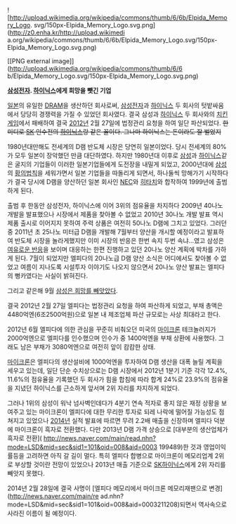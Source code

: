 ![http://upload.wikimedia.org/wikipedia/commons/thumb/6/6b/Elpida_Memory_Logo.
svg/150px-Elpida_Memory_Logo.svg.png](http://z0.enha.kr/http://upload.wikimedi
a.org/wikipedia/commons/thumb/6/6b/Elpida_Memory_Logo.svg/150px-
Elpida_Memory_Logo.svg.png)

[[PNG external image]](http://upload.wikimedia.org/wikipedia/commons/thumb/6/6
b/Elpida_Memory_Logo.svg/150px-Elpida_Memory_Logo.svg.png)

**[삼성전자](%EC%82%BC%EC%84%B1%EC%A0%84%EC%9E%90.md). [하이닉스](%ED%95%98%EC%9D%B4%EB%8B%89%EC%8A%A4.md)에게 희망을 뺏긴 기업**

[일본](%EC%9D%BC%EB%B3%B8.md)의 유일한 [DRAM](DRAM.md)을 생산하던 회사로써,
[삼성전자](%EC%82%BC%EC%84%B1%EC%A0%84%EC%9E%90.md)과
[하이닉스](%ED%95%98%EC%9D%B4%EB%8B%89%EC%8A%A4.md) 두 회사의 텃밭싸움에서 당당히 경쟁력을 가질 수
있었던 회사였다. 결국 삼성과 [하이닉스](%ED%95%98%EC%9D%B4%EB%8B%89%EC%8A%A4.md) 두 회사와의
[치킨게임](%EC%B9%98%ED%82%A8%EA%B2%8C%EC%9E%84.md)에서 패배하여 결국
[2012년](2012%EB%85%84.md) 2월 27일에 법정관리 요청을 하여 일단 파산되었다. <del>한미디로
[SK](SK.md) 인수전의 [하이닉스](%ED%95%98%EC%9D%B4%EB%8B%89%EC%8A%A4.md)랑 같은
꼴이다. 그나마 하이닉스는 돈이라도 잘 벌었지</del>

1980년대만해도 전세계의 D램 반도체 시장은 당연히 일본이었다. 당시 전세계의 80%가 모두 일본이 장악했던 만큼 대단하였다. 하지만
1980년대 이후로 [삼성](%EC%82%BC%EC%84%B1.md)과
[하이닉스](%ED%95%98%EC%9D%B4%EB%8B%89%EC%8A%A4.md)같은 굴지의 기업들이 이러한 일본기업들에게 도전장을
내밀게 되었고, 2000년대에 [삼성](%EC%82%BC%EC%84%B1.md)의
[황의법칙](%ED%99%A9%EC%9D%98%EB%B2%95%EC%B9%99.md)을 세워가면서 일본 기업들을 따돌리게 되면서,
하나둘씩 망해가기 시작하다가 결국 당시에 D램을 양산하던 일본 회사인 [NEC](NEC.md)와
[히타치](%ED%9E%88%ED%83%80%EC%B9%98.md)와 합작하여 1999년에 출범하게 된다.

출범 후 한동안 삼성전자, 하이닉스에 이어 3위의 점유율을 차지하다 2009년 40나노 개발을 발표했으나 시장에서 제품을 찾아볼 수 없었고
2010년 30나노 개발 발표 역시 제품 출시로 이어지지 못하여 주력 상품은 여전히 50나노 D램에 그치고 있었다. 그러던 중 2011년 초
25나노 미터급 D램을 개발해 7월부터 양산을 개시할 예정이라고 발표하여 반도체 시장을 놀라게했지만 이미 시장의 반응은 한번 속지 두번
속냐...였고 삼성은 [여유로운
반응](http://news.inews24.com/php/news_view.php?g_serial=571039&g_menu=020810)을
보이며 대응하는 한편 진행하고 있던 20나노 양산 계획에 박차를 가하게 된다. 7월이 되었지만 엘피다의 20나노급 D램 양산 소식은
어디에서도 찾아볼 수 없었고 여름이 지나도록 시설투자 이야기도 나오지 않으면서 20나노 양산 발표는 엘피다의 뻥카였다는 사실이 밝혀진다.

그리고 같은해 9월 [삼성은 희망를
빼앗았다](http://www.dt.co.kr/contents.html?article_no=2011092302010151614001).

결국 2012년 2월 27일 엘피다는 법정관리 요청을 하여 파산하게 되었고, 부채 총액은 4480억엔(6조2500억원)으로 일본 내 제조업체
파산 규모로는 사상 최대라고 한다.

2012년 6월 엘피다에 의한 관심을 꾸준히 비춰오던 미국의
[마이크론](%EB%A7%88%EC%9D%B4%ED%81%AC%EB%A1%A0.md) 테크놀러지가 2000억엔으로 엘피다를 인수했으며
인수가 중 1400억엔을 부채 상환에 사용했다. 그래도 남은 부채가 3080억엔으로 여전히 앞이 캄캄한 상태.

[마이크론](%EB%A7%88%EC%9D%B4%ED%81%AC%EB%A1%A0.md)은 엘피다의 생산설비에 1000억엔을 투자하여 D램
생산을 대폭 늘릴 계획을 세우고 있는데, 일단 단순 수치상으로는 D램 시장에서 2012년 1분기 기준 각각 12.4%, 11.6%의 점유율을
기록했던 두 회사가 힘을 합침에 따라 합계 24%로 23.9%의 점유율을 지녔던 하이닉스를 근소하게 앞서며 2위 자리를 차지하게 되었다.

그러나 1위의 삼성이 워낙 넘사벽인데다가 4분기 연속 적자로 좋지 않은 재정 상황을 보여주고 있는 마이크론이 엘피다에 대한 무리한 투자로
되레 나락에 떨어질 가능성도 점쳐지고 있었으나
[2014년](http://www.47news.jp/korean/economy/2014/01/081533.html) 실적 발표에 따르면 무려
2.2배 매출을 신장하며 엘피다 덕분에 마이크론이 흑자로 전환했다. 다만 2013년 D램 가격 상승으로 [대부분의 생산업체가 흑자로 전환](
http://news.naver.com/main/read.nhn?mode=LSD&mid=sec&sid1=101&oid=008&aid=0003
199489)한 것과 영업이익률등을 고려하면 아직 갈 길이 멀다. 특히 엘피다 합병으로 마이크론이 메모리업계 2위로 부상할 것이란 전망이
있었으나 2013년 매출 기준으로 [SK하이닉스](SK%ED%95%98%EC%9D%B4%EB%8B%89%EC%8A%A4.md)에게 2위
자리를 빼앗지 못했다.

2014년 2월 28일에 결국 사명이 [엘피다 메모리에서 마이크론 메모리재팬으로 변경](http://news.naver.com/main/re
ad.nhn?mode=LSD&mid=sec&sid1=101&oid=008&aid=0003211208)되면서 역사속으로 사라진 이름이 될
예정이다.

